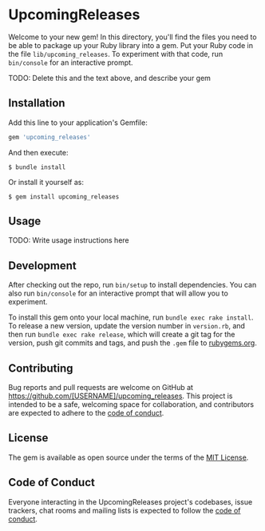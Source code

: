 # UpcomingReleases

Welcome to your new gem! In this directory, you'll find the files you need to be able to package up your Ruby library into a gem. Put your Ruby code in the file `lib/upcoming_releases`. To experiment with that code, run `bin/console` for an interactive prompt.

TODO: Delete this and the text above, and describe your gem

## Installation

Add this line to your application's Gemfile:

```ruby
gem 'upcoming_releases'
```

And then execute:

    $ bundle install

Or install it yourself as:

    $ gem install upcoming_releases

## Usage

TODO: Write usage instructions here

## Development

After checking out the repo, run `bin/setup` to install dependencies. You can also run `bin/console` for an interactive prompt that will allow you to experiment.

To install this gem onto your local machine, run `bundle exec rake install`. To release a new version, update the version number in `version.rb`, and then run `bundle exec rake release`, which will create a git tag for the version, push git commits and tags, and push the `.gem` file to [rubygems.org](https://rubygems.org).

## Contributing

Bug reports and pull requests are welcome on GitHub at https://github.com/[USERNAME]/upcoming_releases. This project is intended to be a safe, welcoming space for collaboration, and contributors are expected to adhere to the [code of conduct](https://github.com/[USERNAME]/upcoming_releases/blob/master/CODE_OF_CONDUCT.md).


## License

The gem is available as open source under the terms of the [MIT License](https://opensource.org/licenses/MIT).

## Code of Conduct

Everyone interacting in the UpcomingReleases project's codebases, issue trackers, chat rooms and mailing lists is expected to follow the [code of conduct](https://github.com/[USERNAME]/upcoming_releases/blob/master/CODE_OF_CONDUCT.md).
